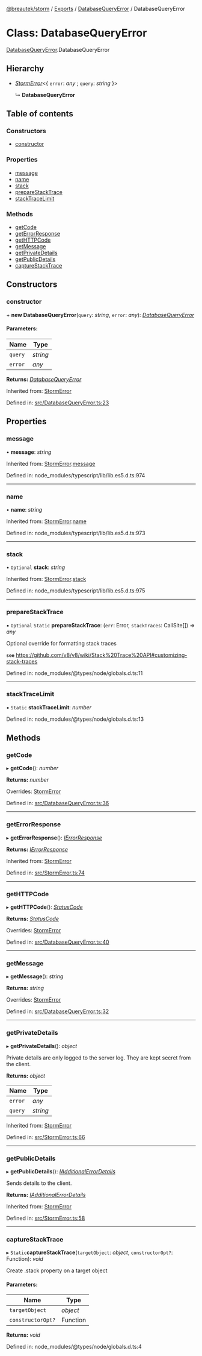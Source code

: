 [@breautek/storm](../README.md) / [Exports](../modules.md) / [DatabaseQueryError](../modules/databasequeryerror.md) / DatabaseQueryError

# Class: DatabaseQueryError

[DatabaseQueryError](../modules/databasequeryerror.md).DatabaseQueryError

## Hierarchy

* [*StormError*](stormerror.stormerror-1.md)<{ `error`: *any* ; `query`: *string*  }\>

  ↳ **DatabaseQueryError**

## Table of contents

### Constructors

- [constructor](databasequeryerror.databasequeryerror-1.md#constructor)

### Properties

- [message](databasequeryerror.databasequeryerror-1.md#message)
- [name](databasequeryerror.databasequeryerror-1.md#name)
- [stack](databasequeryerror.databasequeryerror-1.md#stack)
- [prepareStackTrace](databasequeryerror.databasequeryerror-1.md#preparestacktrace)
- [stackTraceLimit](databasequeryerror.databasequeryerror-1.md#stacktracelimit)

### Methods

- [getCode](databasequeryerror.databasequeryerror-1.md#getcode)
- [getErrorResponse](databasequeryerror.databasequeryerror-1.md#geterrorresponse)
- [getHTTPCode](databasequeryerror.databasequeryerror-1.md#gethttpcode)
- [getMessage](databasequeryerror.databasequeryerror-1.md#getmessage)
- [getPrivateDetails](databasequeryerror.databasequeryerror-1.md#getprivatedetails)
- [getPublicDetails](databasequeryerror.databasequeryerror-1.md#getpublicdetails)
- [captureStackTrace](databasequeryerror.databasequeryerror-1.md#capturestacktrace)

## Constructors

### constructor

\+ **new DatabaseQueryError**(`query`: *string*, `error`: *any*): [*DatabaseQueryError*](databasequeryerror.databasequeryerror-1.md)

#### Parameters:

Name | Type |
------ | ------ |
`query` | *string* |
`error` | *any* |

**Returns:** [*DatabaseQueryError*](databasequeryerror.databasequeryerror-1.md)

Inherited from: [StormError](stormerror.stormerror-1.md)

Defined in: [src/DatabaseQueryError.ts:23](https://github.com/breautek/storm/blob/0d2af7e/src/DatabaseQueryError.ts#L23)

## Properties

### message

• **message**: *string*

Inherited from: [StormError](stormerror.stormerror-1.md).[message](stormerror.stormerror-1.md#message)

Defined in: node_modules/typescript/lib/lib.es5.d.ts:974

___

### name

• **name**: *string*

Inherited from: [StormError](stormerror.stormerror-1.md).[name](stormerror.stormerror-1.md#name)

Defined in: node_modules/typescript/lib/lib.es5.d.ts:973

___

### stack

• `Optional` **stack**: *string*

Inherited from: [StormError](stormerror.stormerror-1.md).[stack](stormerror.stormerror-1.md#stack)

Defined in: node_modules/typescript/lib/lib.es5.d.ts:975

___

### prepareStackTrace

▪ `Optional` `Static` **prepareStackTrace**: (`err`: Error, `stackTraces`: CallSite[]) => *any*

Optional override for formatting stack traces

**`see`** https://github.com/v8/v8/wiki/Stack%20Trace%20API#customizing-stack-traces

Defined in: node_modules/@types/node/globals.d.ts:11

___

### stackTraceLimit

▪ `Static` **stackTraceLimit**: *number*

Defined in: node_modules/@types/node/globals.d.ts:13

## Methods

### getCode

▸ **getCode**(): *number*

**Returns:** *number*

Overrides: [StormError](stormerror.stormerror-1.md)

Defined in: [src/DatabaseQueryError.ts:36](https://github.com/breautek/storm/blob/0d2af7e/src/DatabaseQueryError.ts#L36)

___

### getErrorResponse

▸ **getErrorResponse**(): [*IErrorResponse*](../interfaces/stormerror.ierrorresponse.md)

**Returns:** [*IErrorResponse*](../interfaces/stormerror.ierrorresponse.md)

Inherited from: [StormError](stormerror.stormerror-1.md)

Defined in: [src/StormError.ts:74](https://github.com/breautek/storm/blob/0d2af7e/src/StormError.ts#L74)

___

### getHTTPCode

▸ **getHTTPCode**(): [*StatusCode*](../enums/statuscode.statuscode-1.md)

**Returns:** [*StatusCode*](../enums/statuscode.statuscode-1.md)

Overrides: [StormError](stormerror.stormerror-1.md)

Defined in: [src/DatabaseQueryError.ts:40](https://github.com/breautek/storm/blob/0d2af7e/src/DatabaseQueryError.ts#L40)

___

### getMessage

▸ **getMessage**(): *string*

**Returns:** *string*

Overrides: [StormError](stormerror.stormerror-1.md)

Defined in: [src/DatabaseQueryError.ts:32](https://github.com/breautek/storm/blob/0d2af7e/src/DatabaseQueryError.ts#L32)

___

### getPrivateDetails

▸ **getPrivateDetails**(): *object*

Private details are only logged to the server log.
They are kept secret from the client.

**Returns:** *object*

Name | Type |
------ | ------ |
`error` | *any* |
`query` | *string* |

Inherited from: [StormError](stormerror.stormerror-1.md)

Defined in: [src/StormError.ts:66](https://github.com/breautek/storm/blob/0d2af7e/src/StormError.ts#L66)

___

### getPublicDetails

▸ **getPublicDetails**(): [*IAdditionalErrorDetails*](../interfaces/stormerror.iadditionalerrordetails.md)

Sends details to the client.

**Returns:** [*IAdditionalErrorDetails*](../interfaces/stormerror.iadditionalerrordetails.md)

Inherited from: [StormError](stormerror.stormerror-1.md)

Defined in: [src/StormError.ts:58](https://github.com/breautek/storm/blob/0d2af7e/src/StormError.ts#L58)

___

### captureStackTrace

▸ `Static`**captureStackTrace**(`targetObject`: *object*, `constructorOpt?`: Function): *void*

Create .stack property on a target object

#### Parameters:

Name | Type |
------ | ------ |
`targetObject` | *object* |
`constructorOpt?` | Function |

**Returns:** *void*

Defined in: node_modules/@types/node/globals.d.ts:4
